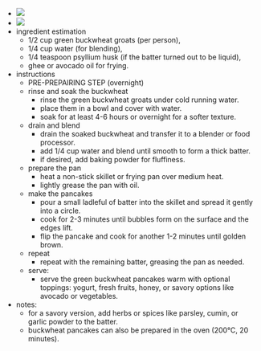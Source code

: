 - ![](https://peach-geographical-bat-397.mypinata.cloud/ipfs/bafkreidgnmhdb5r2sdul4rswphn2q2gw7e4eu4tpd7pum63xtu4yvubnym)
- ![](https://peach-geographical-bat-397.mypinata.cloud/ipfs/bafkreifhuupvbg5f346yoi5m6uojg5skbvs6rk332i747c7zfziev6yll4)
- ingredient estimation
	- 1/2 cup green buckwheat groats (per person),
	- 1/4 cup water (for blending),
	- 1/4 teaspoon psyllium husk (if the batter turned out to be liquid),
	- ghee or avocado oil for frying.
- instructions
	- PRE-PREPAIRING STEP (overnight)
	- rinse and soak the buckwheat
		- rinse the green buckwheat groats under cold running water.
		- place them in a bowl and cover with water.
		- soak for at least 4-6 hours or overnight for a softer texture.
	- drain and blend
		- drain the soaked buckwheat and transfer it to a blender or food processor.
		- add 1/4 cup water and blend until smooth to form a thick batter.
		- if desired, add baking powder for fluffiness.
	- prepare the pan
		- heat a non-stick skillet or frying pan over medium heat.
		- lightly grease the pan with oil.
	- make the pancakes
		- pour a small ladleful of batter into the skillet and spread it gently into a circle.
		- cook for 2-3 minutes until bubbles form on the surface and the edges lift.
		- flip the pancake and cook for another 1-2 minutes until golden brown.
	- repeat
		- repeat with the remaining batter, greasing the pan as needed.
	- serve:
		- serve the green buckwheat pancakes warm with optional toppings: yogurt, fresh fruits, honey, or savory options like avocado or vegetables.
- notes:
	- for a savory version, add herbs or spices like parsley, cumin, or garlic powder to the batter.
	- buckwheat pancakes can also be prepared in the oven (200°C, 20 minutes).